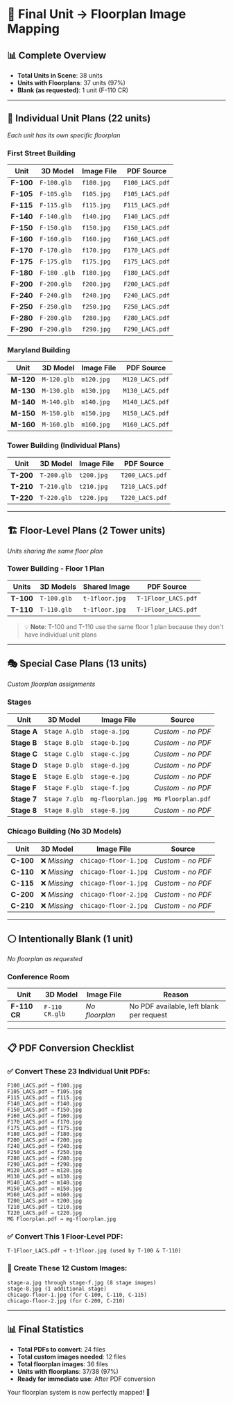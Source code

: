 # 🎯 Final Unit → Floorplan Image Mapping

## 📊 **Complete Overview**
- **Total Units in Scene**: 38 units
- **Units with Floorplans**: 37 units (97%)
- **Blank (as requested)**: 1 unit (F-110 CR)

---

## 🏢 **Individual Unit Plans (22 units)**
*Each unit has its own specific floorplan*

### First Street Building
| Unit | 3D Model | Image File | PDF Source |
|------|----------|------------|------------|
| **F-100** | `F-100.glb` | `f100.jpg` | `F100_LACS.pdf` |
| **F-105** | `F-105.glb` | `f105.jpg` | `F105_LACS.pdf` |
| **F-115** | `F-115.glb` | `f115.jpg` | `F115_LACS.pdf` |
| **F-140** | `F-140.glb` | `f140.jpg` | `F140_LACS.pdf` |
| **F-150** | `F-150.glb` | `f150.jpg` | `F150_LACS.pdf` |
| **F-160** | `F-160.glb` | `f160.jpg` | `F160_LACS.pdf` |
| **F-170** | `F-170.glb` | `f170.jpg` | `F170_LACS.pdf` |
| **F-175** | `F-175.glb` | `f175.jpg` | `F175_LACS.pdf` |
| **F-180** | `F-180 .glb` | `f180.jpg` | `F180_LACS.pdf` |
| **F-200** | `F-200.glb` | `f200.jpg` | `F200_LACS.pdf` |
| **F-240** | `F-240.glb` | `f240.jpg` | `F240_LACS.pdf` |
| **F-250** | `F-250.glb` | `f250.jpg` | `F250_LACS.pdf` |
| **F-280** | `F-280.glb` | `f280.jpg` | `F280_LACS.pdf` |
| **F-290** | `F-290.glb` | `f290.jpg` | `F290_LACS.pdf` |

### Maryland Building  
| Unit | 3D Model | Image File | PDF Source |
|------|----------|------------|------------|
| **M-120** | `M-120.glb` | `m120.jpg` | `M120_LACS.pdf` |
| **M-130** | `M-130.glb` | `m130.jpg` | `M130_LACS.pdf` |
| **M-140** | `M-140.glb` | `m140.jpg` | `M140_LACS.pdf` |
| **M-150** | `M-150.glb` | `m150.jpg` | `M150_LACS.pdf` |
| **M-160** | `M-160.glb` | `m160.jpg` | `M160_LACS.pdf` |

### Tower Building (Individual Plans)
| Unit | 3D Model | Image File | PDF Source |
|------|----------|------------|------------|
| **T-200** | `T-200.glb` | `t200.jpg` | `T200_LACS.pdf` |
| **T-210** | `T-210.glb` | `t210.jpg` | `T210_LACS.pdf` |
| **T-220** | `T-220.glb` | `t220.jpg` | `T220_LACS.pdf` |

---

## 🏗️ **Floor-Level Plans (2 Tower units)**
*Units sharing the same floor plan*

### Tower Building - Floor 1 Plan
| Units | 3D Models | Shared Image | PDF Source |
|-------|-----------|--------------|------------|
| **T-100** | `T-100.glb` | `t-1floor.jpg` | `T-1Floor_LACS.pdf` |
| **T-110** | `T-110.glb` | `t-1floor.jpg` | `T-1Floor_LACS.pdf` |

> 💡 **Note**: T-100 and T-110 use the same floor 1 plan because they don't have individual unit plans

---

## 🎭 **Special Case Plans (13 units)**
*Custom floorplan assignments*

### Stages
| Unit | 3D Model | Image File | Source |
|------|----------|------------|--------|
| **Stage A** | `Stage A.glb` | `stage-a.jpg` | *Custom - no PDF* |
| **Stage B** | `Stage B.glb` | `stage-b.jpg` | *Custom - no PDF* |
| **Stage C** | `Stage C.glb` | `stage-c.jpg` | *Custom - no PDF* |
| **Stage D** | `Stage D.glb` | `stage-d.jpg` | *Custom - no PDF* |
| **Stage E** | `Stage E.glb` | `stage-e.jpg` | *Custom - no PDF* |
| **Stage F** | `Stage F.glb` | `stage-f.jpg` | *Custom - no PDF* |
| **Stage 7** | `Stage 7.glb` | `mg-floorplan.jpg` | `MG Floorplan.pdf` |
| **Stage 8** | `Stage 8.glb` | `stage-8.jpg` | *Custom - no PDF* |

### Chicago Building (No 3D Models)
| Unit | 3D Model | Image File | Source |
|------|----------|------------|--------|
| **C-100** | ❌ *Missing* | `chicago-floor-1.jpg` | *Custom - no PDF* |
| **C-110** | ❌ *Missing* | `chicago-floor-1.jpg` | *Custom - no PDF* |
| **C-115** | ❌ *Missing* | `chicago-floor-1.jpg` | *Custom - no PDF* |
| **C-200** | ❌ *Missing* | `chicago-floor-2.jpg` | *Custom - no PDF* |
| **C-210** | ❌ *Missing* | `chicago-floor-2.jpg` | *Custom - no PDF* |

---

## ⚪ **Intentionally Blank (1 unit)**
*No floorplan as requested*

### Conference Room
| Unit | 3D Model | Image File | Reason |
|------|----------|------------|--------|
| **F-110 CR** | `F-110 CR.glb` | *No floorplan* | No PDF available, left blank per request |

---

## 📋 **PDF Conversion Checklist**

### ✅ **Convert These 23 Individual Unit PDFs:**
```
F100_LACS.pdf → f100.jpg
F105_LACS.pdf → f105.jpg  
F115_LACS.pdf → f115.jpg
F140_LACS.pdf → f140.jpg
F150_LACS.pdf → f150.jpg
F160_LACS.pdf → f160.jpg
F170_LACS.pdf → f170.jpg
F175_LACS.pdf → f175.jpg
F180_LACS.pdf → f180.jpg
F200_LACS.pdf → f200.jpg
F240_LACS.pdf → f240.jpg
F250_LACS.pdf → f250.jpg
F280_LACS.pdf → f280.jpg
F290_LACS.pdf → f290.jpg
M120_LACS.pdf → m120.jpg
M130_LACS.pdf → m130.jpg
M140_LACS.pdf → m140.jpg
M150_LACS.pdf → m150.jpg
M160_LACS.pdf → m160.jpg
T200_LACS.pdf → t200.jpg
T210_LACS.pdf → t210.jpg
T220_LACS.pdf → t220.jpg
MG Floorplan.pdf → mg-floorplan.jpg
```

### ✅ **Convert This 1 Floor-Level PDF:**
```
T-1Floor_LACS.pdf → t-1floor.jpg (used by T-100 & T-110)
```

### 🎨 **Create These 12 Custom Images:**
```
stage-a.jpg through stage-f.jpg (8 stage images)
stage-8.jpg (1 additional stage)
chicago-floor-1.jpg (for C-100, C-110, C-115)  
chicago-floor-2.jpg (for C-200, C-210)
```

---

## 📊 **Final Statistics**

- **Total PDFs to convert**: 24 files
- **Total custom images needed**: 12 files  
- **Total floorplan images**: 36 files
- **Units with floorplans**: 37/38 (97%)
- **Ready for immediate use**: After PDF conversion

Your floorplan system is now perfectly mapped! 🎯